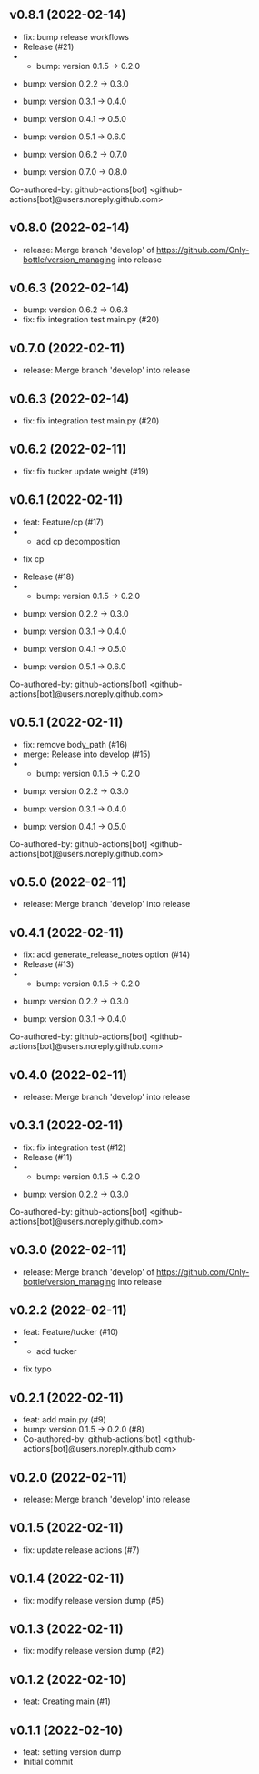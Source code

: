 ## v0.8.1 (2022-02-14)


- fix: bump release workflows
- Release (#21)
- * bump: version 0.1.5 → 0.2.0

* bump: version 0.2.2 → 0.3.0

* bump: version 0.3.1 → 0.4.0

* bump: version 0.4.1 → 0.5.0

* bump: version 0.5.1 → 0.6.0

* bump: version 0.6.2 → 0.7.0

* bump: version 0.7.0 → 0.8.0

Co-authored-by: github-actions[bot] <github-actions[bot]@users.noreply.github.com>

## v0.8.0 (2022-02-14)


- release: Merge branch 'develop' of https://github.com/Only-bottle/version_managing into release

## v0.6.3 (2022-02-14)


- bump: version 0.6.2 → 0.6.3
- fix: fix integration test main.py (#20)

## v0.7.0 (2022-02-11)


- release: Merge branch 'develop' into release

## v0.6.3 (2022-02-14)


- fix: fix integration test main.py (#20)

## v0.6.2 (2022-02-11)


- fix: fix tucker update weight (#19)

## v0.6.1 (2022-02-11)


- feat: Feature/cp (#17)
- * add cp decomposition

* fix cp
- Release (#18)
- * bump: version 0.1.5 → 0.2.0

* bump: version 0.2.2 → 0.3.0

* bump: version 0.3.1 → 0.4.0

* bump: version 0.4.1 → 0.5.0

* bump: version 0.5.1 → 0.6.0

Co-authored-by: github-actions[bot] <github-actions[bot]@users.noreply.github.com>

## v0.5.1 (2022-02-11)


- fix: remove body_path (#16)
- merge: Release into develop (#15)
- * bump: version 0.1.5 → 0.2.0

* bump: version 0.2.2 → 0.3.0

* bump: version 0.3.1 → 0.4.0

* bump: version 0.4.1 → 0.5.0

Co-authored-by: github-actions[bot] <github-actions[bot]@users.noreply.github.com>

## v0.5.0 (2022-02-11)


- release: Merge branch 'develop' into release

## v0.4.1 (2022-02-11)


- fix: add generate_release_notes option (#14)
- Release (#13)
- * bump: version 0.1.5 → 0.2.0

* bump: version 0.2.2 → 0.3.0

* bump: version 0.3.1 → 0.4.0

Co-authored-by: github-actions[bot] <github-actions[bot]@users.noreply.github.com>

## v0.4.0 (2022-02-11)


- release: Merge branch 'develop' into release

## v0.3.1 (2022-02-11)


- fix: fix integration test (#12)
- Release (#11)
- * bump: version 0.1.5 → 0.2.0

* bump: version 0.2.2 → 0.3.0

Co-authored-by: github-actions[bot] <github-actions[bot]@users.noreply.github.com>

## v0.3.0 (2022-02-11)


- release: Merge branch 'develop' of https://github.com/Only-bottle/version_managing into release

## v0.2.2 (2022-02-11)


- feat: Feature/tucker (#10)
- * add tucker

* fix typo

## v0.2.1 (2022-02-11)


- feat: add main.py (#9)
- bump: version 0.1.5 → 0.2.0 (#8)
- Co-authored-by: github-actions[bot] <github-actions[bot]@users.noreply.github.com>

## v0.2.0 (2022-02-11)


- release: Merge branch 'develop' into release

## v0.1.5 (2022-02-11)


- fix: update release actions (#7)

## v0.1.4 (2022-02-11)


- fix: modify release version dump (#5)

## v0.1.3 (2022-02-11)


- fix: modify release version dump (#2)

## v0.1.2 (2022-02-10)


- feat: Creating main (#1)

## v0.1.1 (2022-02-10)


- feat: setting version dump
- Initial commit
